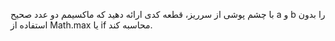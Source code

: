 با چشم پوشی از سرریز، قطعه کدی ارائه دهید که ماکسیمم
 دو عدد صحیح a و b را بدون استفاده از Math.max یا if محاسبه کند.
